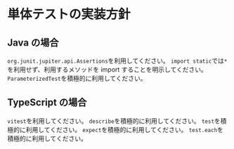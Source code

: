 # 単体テストの実装方針

## Java の場合

`org.junit.jupiter.api.Assertions`を利用してください。
`import static`では`*`を利用せず、利用するメソッドを import することを明示してください。
`ParameterizedTest`を積極的に利用してください。

## TypeScript の場合

`vitest`を利用してください。
`describe`を積極的に利用してください。
`test`を積極的に利用してください。
`expect`を積極的に利用してください。
`test.each`を積極的に利用してください。
